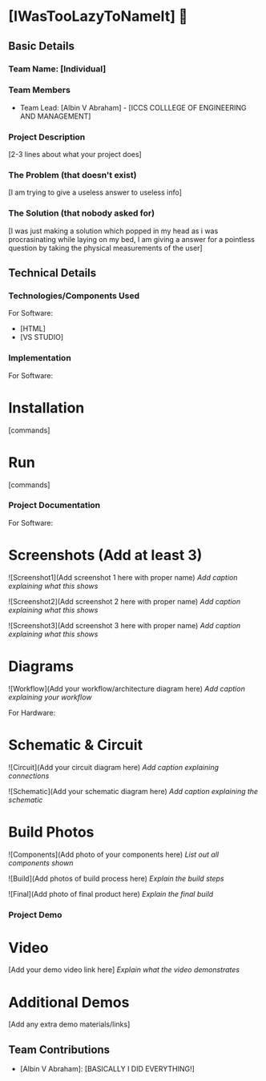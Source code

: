 
# [IWasTooLazyToNameIt] 🎯


## Basic Details
### Team Name: [Individual]


### Team Members
- Team Lead: [Albin V Abraham] - [ICCS COLLLEGE OF ENGINEERING AND MANAGEMENT]

### Project Description
[2-3 lines about what your project does]

### The Problem (that doesn't exist)
[I am trying to give a useless answer to useless info]

### The Solution (that nobody asked for)
[I was just making a solution which popped in my head as i was procrasinating while laying on my bed, I am giving a answer for a pointless question by taking the physical measurements of the user]

## Technical Details
### Technologies/Components Used
For Software:
- [HTML]
- [VS STUDIO]
### Implementation
For Software:
# Installation
[commands]

# Run
[commands]

### Project Documentation
For Software:

# Screenshots (Add at least 3)
![Screenshot1](Add screenshot 1 here with proper name)
*Add caption explaining what this shows*

![Screenshot2](Add screenshot 2 here with proper name)
*Add caption explaining what this shows*

![Screenshot3](Add screenshot 3 here with proper name)
*Add caption explaining what this shows*

# Diagrams
![Workflow](Add your workflow/architecture diagram here)
*Add caption explaining your workflow*

For Hardware:

# Schematic & Circuit
![Circuit](Add your circuit diagram here)
*Add caption explaining connections*

![Schematic](Add your schematic diagram here)
*Add caption explaining the schematic*

# Build Photos
![Components](Add photo of your components here)
*List out all components shown*

![Build](Add photos of build process here)
*Explain the build steps*

![Final](Add photo of final product here)
*Explain the final build*

### Project Demo
# Video
[Add your demo video link here]
*Explain what the video demonstrates*

# Additional Demos
[Add any extra demo materials/links]

## Team Contributions
- [Albin V Abraham]: [BASICALLY I DID EVERYTHING!]



